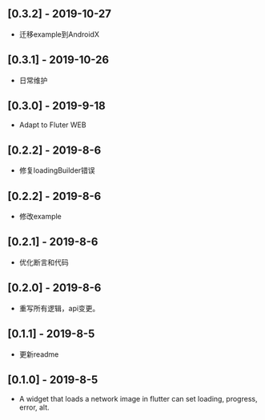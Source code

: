 ## [0.3.2] - 2019-10-27

* 迁移example到AndroidX

## [0.3.1] - 2019-10-26

* 日常维护

## [0.3.0] - 2019-9-18

* Adapt to Fluter WEB

## [0.2.2] - 2019-8-6

* 修复loadingBuilder错误

## [0.2.2] - 2019-8-6

* 修改example 

## [0.2.1] - 2019-8-6

* 优化断言和代码

## [0.2.0] - 2019-8-6

* 重写所有逻辑，api变更。

## [0.1.1] - 2019-8-5

* 更新readme


## [0.1.0] - 2019-8-5

* A widget that loads a network image in flutter can set loading, progress, error, alt.
